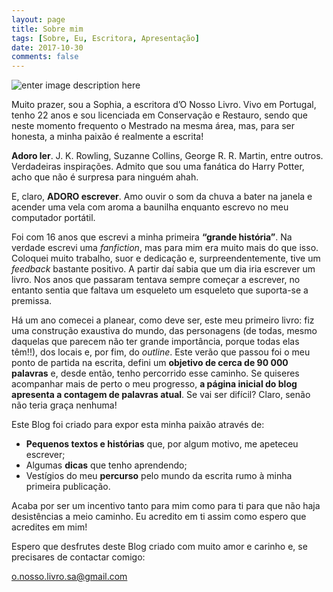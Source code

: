 ```yaml
---
layout: page
title: Sobre mim
tags: [Sobre, Eu, Escritora, Apresentação]
date: 2017-10-30
comments: false
---
```

![enter image description here](https://i.imgur.com/fQj8aRW.jpg)

Muito prazer, sou a Sophia, a escritora d’O Nosso Livro. Vivo em Portugal, tenho 22 anos e sou licenciada em Conservação e Restauro, sendo que neste momento frequento o Mestrado na mesma área, mas, para ser honesta, a minha paixão é realmente a escrita!

**Adoro ler**. J. K. Rowling, Suzanne Collins, George R. R. Martin, entre outros. Verdadeiras inspirações. Admito que sou uma fanática do Harry Potter, acho que não é surpresa para ninguém ahah. 

E, claro, **ADORO escrever**. Amo ouvir o som da chuva a bater na janela e acender uma vela com aroma a baunilha enquanto escrevo no meu computador portátil.

Foi com 16 anos que escrevi a minha primeira **“grande história”**. Na verdade escrevi uma *fanfiction*, mas para mim era muito mais do que isso. Coloquei muito trabalho, suor e dedicação e, surpreendentemente, tive um *feedback* bastante positivo. A partir daí sabia que um dia iria escrever um livro. Nos anos que passaram tentava sempre começar a escrever, no entanto sentia que faltava um esqueleto um esqueleto que suporta-se a premissa.  

Há um ano comecei a planear, como deve ser, este meu primeiro livro: fiz uma construção exaustiva do mundo, das personagens (de todas, mesmo daquelas que parecem não ter grande importância, porque todas elas têm!!), dos locais e, por fim, do *outline*. Este verão que passou foi o meu ponto de partida na escrita, defini um **objetivo de cerca de 90 000 palavras** e, desde então, tenho percorrido esse caminho. Se quiseres acompanhar mais de perto o meu progresso, **a página inicial do blog apresenta a contagem de palavras atual**. Se vai ser difícil? Claro, senão não teria graça nenhuma!

Este Blog foi criado para expor esta minha paixão através de:

 - **Pequenos textos e histórias** que, por algum motivo, me apeteceu escrever; 
 - Algumas **dicas** que tenho aprendendo;
 - Vestígios do meu **percurso** pelo mundo da escrita rumo à minha primeira publicação.

Acaba por ser um incentivo tanto para mim como para ti para que não haja desistências a meio caminho. Eu acredito em ti assim como espero que acredites em mim!

Espero que desfrutes deste Blog criado com muito amor e carinho e, se precisares de contactar comigo:

o.nosso.livro.sa@gmail.com

